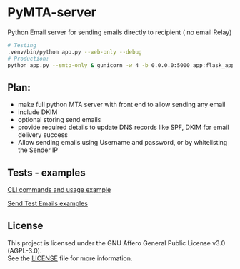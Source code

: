 # PyMTA-server
Python Email server for sending emails directly to recipient ( no email Relay)
```bash
# Testing
.venv/bin/python app.py --web-only --debug
# Production:
python app.py --smtp-only & gunicorn -w 4 -b 0.0.0.0:5000 app:flask_app
```
## Plan:
- make full python MTA server with front end to allow sending any email
- include DKIM
- optional storing send emails
- provide required details to update DNS records like SPF, DKIM for email delivery success
- Allow sending emails using Username and password, or by whitelisting the Sender IP

## Tests - examples
[CLI commands and usage example](./tests/general_cli_usage.md)

[Send Test Emails examples](./tests/run_tests_manually.md)


## License

This project is licensed under the GNU Affero General Public License v3.0 (AGPL-3.0).  
See the [LICENSE](./LICENSE) file for more information.